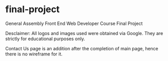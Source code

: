 # final-project
General Assembly Front End Web Developer Course Final Project

Desclaimer: All logos and images used were obtained via Google. They are strictly for educational purposes only.

Contact Us page is an addition after the completion of main page, hence there is no wireframe for it.

